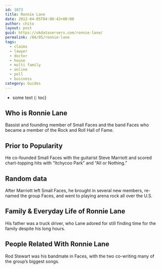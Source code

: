 ```yaml
---
id: 1073
title: Ronnie Lane
date: 2012-04-05T04:00:43+00:00
author: chito
layout: post
guid: https://ukdataservers.com/ronnie-lane/
permalink: /04/05/ronnie-lane
tags:
  - claims
  - lawyer
  - doctor
  - house
  - multi family
  - online
  - poll
  - business
category: Guides
---
```


* some text
{: toc}
          
          
## Who is  Ronnie Lane
                  
                  
                  
Bassist and founding member of Small Faces and the band Faces who became a member of the Rock and Roll Hall of Fame.
                  
                
                
                
## Prior to Popularity 
                  
                  
                  
He co-founded Small Faces with the guitarist Steve Marriott and scored chart-topping hits with &#8220;Itchycoo Park&#8221; and &#8220;All or Nothing.&#8221;
                  
                
                
                
## Random data 
                  
                  
                  
After Marriott left Small Faces, he brought in several new members, re-named the group Faces, and went to playing arena rock all over the U.S.
                  
                
                
                
## Family & Everyday Life of Ronnie Lane
                  
                  
                  
His father was a truck driver, who Lane adored for still finding time for the family despite his long hours.
                  
                
                
                
## People Related With  Ronnie Lane
                  
                  
                  
Rod Stewart was his bandmate in Faces, with the two co-writing many of the group&#8217;s biggest songs.
                  
                
              
            
          
          
          
    
    
  
